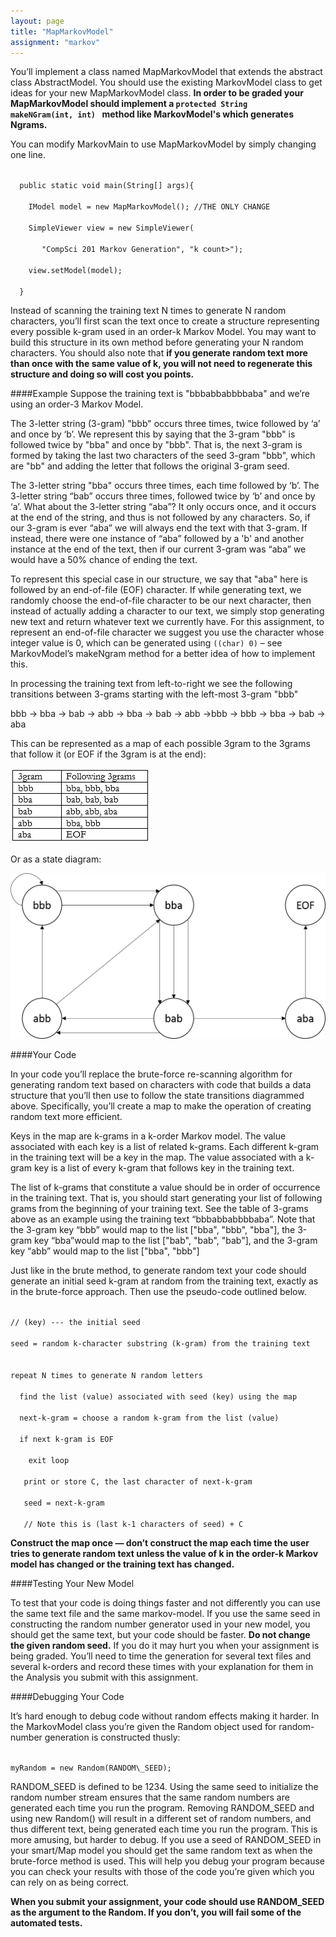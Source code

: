 ```yaml
---
layout: page
title: "MapMarkovModel"
assignment: "markov"
---
```


You’ll implement a class named MapMarkovModel that extends the abstract class AbstractModel. You should use the existing MarkovModel class to get ideas for your new MapMarkovModel class. <b>In order to be graded your MapMarkovModel should implement a <code>protected String makeNGram(int, int) </code> method like MarkovModel's which generates Ngrams.</b>

You can modify MarkovMain to use MapMarkovModel by simply changing one line. 

<code>
&nbsp;&nbsp;public static void main(String[] args){ <br>
&nbsp;&nbsp;&nbsp;&nbsp;IModel model = new MapMarkovModel(); //THE ONLY CHANGE <br>
&nbsp;&nbsp;&nbsp;&nbsp;SimpleViewer view = new SimpleViewer(<br>
&nbsp;&nbsp;&nbsp;&nbsp;&nbsp;&nbsp; "CompSci 201 Markov Generation", "k count>");<br>
&nbsp;&nbsp;&nbsp;&nbsp;view.setModel(model);<br>
&nbsp;&nbsp;}</code>

Instead of scanning the training text N times to generate N random characters, you’ll first scan the text once to create a structure representing every possible k-gram used in an order-k Markov Model. You may want to build this structure in its own method before generating your N random characters. You should also note that <b>if you generate random text more than once with the same value of k, you will not need to regenerate this structure and doing so will cost you points.</b>

####Example
Suppose the training text is "bbbabbabbbbaba" and we’re using an order-3 Markov Model. 

The 3-letter string (3-gram) "bbb" occurs three times, twice followed by ‘a’ and once by ‘b’. We represent this by saying that the 3-gram "bbb" is followed twice by "bba" and once by "bbb". That is, the next 3-gram is formed by taking the last two characters of the seed 3-gram "bbb", which are "bb" and adding the letter that follows the original 3-gram seed. 

The 3-letter string "bba" occurs three times, each time followed by ‘b’. The 3-letter string “bab” occurs three times, followed twice by ‘b’ and once by ‘a’. What about the 3-letter string “aba”? It only occurs once, and it occurs at the end of the string, and thus is not followed by any characters. So, if our 3-gram is ever “aba” we will always end the text with that 3-gram. If instead, there were one instance of “aba” followed by a 'b' and another instance at the end of the text, then if our current 3-gram was “aba” we would have a 50% chance of ending the text. 

To represent this special case in our structure, we say that "aba" here is followed by an end-of-file (EOF) character. If while generating text, we randomly choose the end-of-file character to be our next character, then instead of actually adding a character to our text, we simply stop generating new text and return whatever text we currently have. For this assignment, to represent an end-of-file character we suggest you use the character whose integer value is 0, which can be generated using <code>((char) 0)</code> – see MarkovModel’s makeNgram method for a better idea of how to implement this.

In processing the training text from left-to-right we see the following transitions between 3-grams starting with the left-most 3-gram "bbb"

bbb -> bba -> bab -> abb -> bba -> bab -> abb ->bbb -> bbb -> bba -> bab -> aba

This can be represented as a map of each possible 3gram to the 3grams that follow it (or EOF if the 3gram is at the end): 

<img src="img/abmap_example.png" alt="3gram table">

Or as a state diagram:

<img src="img/abgraph_example.png" alt="3gram state diagram" style="width:520px;height:265px">

####Your Code

In your code you’ll replace the brute-force re-scanning algorithm for generating random text based on characters with code that builds a data structure that you’ll then use to follow the state transitions diagrammed above. Specifically, you’ll create a map to make the operation of creating random text more efficient. 

Keys in the map are k-grams in a k-order Markov model. The value associated with each key is a list of related k-grams. Each different k-gram in the training text will be a key in the map. The value associated with a k-gram key is a list of every k-gram that follows key in the training text. 

The list of k-grams that constitute a value should be in order of occurrence in the training text. That is, you should start generating your list of following grams from the beginning of your training text. See the table of 3-grams above as an example using the training text “bbbabbabbbbaba”. Note that the 3-gram key “bbb” would map to the list ["bba", "bbb", "bba"], the 3-gram key “bba”would map to the list ["bab", "bab", "bab"], and the 3-gram key “abb” would map to the list ["bba", "bbb"]

Just like in the brute method, to generate random text your code should generate an initial seed k-gram at random from the training text, exactly as in the brute-force approach. Then use the pseudo-code outlined below. 

<code>
// (key) --- the initial seed<br>
seed = random k-character substring (k-gram) from the training text<br> <br>
repeat N times to generate N random letters<br>
&nbsp;&nbsp;find the list (value) associated with seed (key) using the map<br>
&nbsp;&nbsp;next-k-gram = choose a random k-gram from the list (value)<br>
&nbsp;&nbsp;if next k-gram is EOF <br>
&nbsp;&nbsp;&nbsp;&nbsp;exit loop<br>
 &nbsp;&nbsp;print or store C, the last character of next-k-gram<br>
 &nbsp;&nbsp;seed = next-k-gram<br>
 &nbsp;&nbsp;// Note this is (last k-1 characters of seed) + C
</code>

<b>Construct the map once — don’t construct the map each time the user tries to generate random text unless the value of k in the order-k Markov model has changed or the training text has changed.</b>

####Testing Your New Model

To test that your code is doing things faster and not differently you can use the same text file and the same markov-model. If you use the same seed in constructing the random number generator used in your new model, you should get the same text, but your code should be faster. <b>Do not change the given random seed.</b> If you do it may hurt you when your assignment is being graded. You’ll need to time the generation for several text files and several k-orders and record these times with your explanation for them in the Analysis you submit with this assignment. 

####Debugging Your Code

It’s hard enough to debug code without random effects making it harder. In the MarkovModel class you’re given the Random object used for random-number generation is constructed thusly: 

<code>
myRandom = new Random(RANDOM\_SEED); 
</code>

RANDOM_SEED is defined to be 1234. Using the same seed to initialize the random number stream ensures that the same random numbers are generated each time you run the program. Removing RANDOM_SEED and using new Random() will result in a different set of random numbers, and thus different text, being generated each time you run the program. This is more amusing, but harder to debug. If you use a seed of RANDOM_SEED in your smart/Map model you should get the same random text as when the brute-force method is used. This will help you debug your program because you can check your results with those of the code you’re given which you can rely on as being correct. 

<b>When you submit your assignment, your code should use RANDOM_SEED as the argument to the Random. If you don’t, you will fail some of the automated tests. </b>